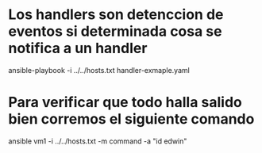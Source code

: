 # Los handlers son detenccion de eventos si determinada cosa se notifica a un handler
ansible-playbook -i ../../hosts.txt handler-exmaple.yaml
# Para verificar que todo halla salido bien corremos el siguiente comando
ansible vm1 -i ../../hosts.txt -m command -a "id edwin"
